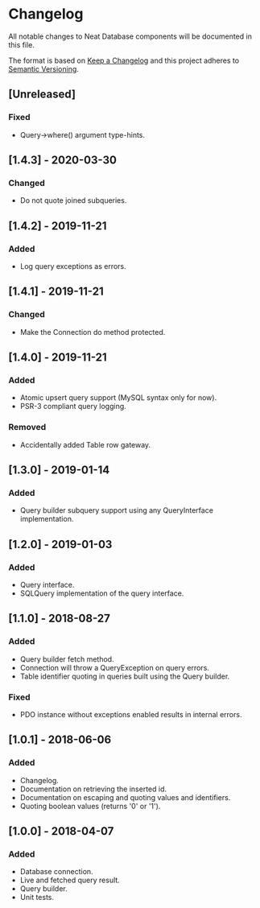 # Changelog
All notable changes to Neat Database components will be documented in this file.

The format is based on [Keep a Changelog](https://keepachangelog.com/en/1.0.0/)
and this project adheres to [Semantic Versioning](https://semver.org/spec/v2.0.0.html).

## [Unreleased]
### Fixed
- Query->where() argument type-hints.

## [1.4.3] - 2020-03-30
### Changed
- Do not quote joined subqueries.

## [1.4.2] - 2019-11-21
### Added
- Log query exceptions as errors.

## [1.4.1] - 2019-11-21
### Changed
- Make the Connection do method protected.

## [1.4.0] - 2019-11-21
### Added
- Atomic upsert query support (MySQL syntax only for now).
- PSR-3 compliant query logging.

### Removed
- Accidentally added Table row gateway.

## [1.3.0] - 2019-01-14
### Added
- Query builder subquery support using any QueryInterface implementation.

## [1.2.0] - 2019-01-03
### Added
- Query interface.
- SQLQuery implementation of the query interface.

## [1.1.0] - 2018-08-27
### Added
- Query builder fetch method.
- Connection will throw a QueryException on query errors.
- Table identifier quoting in queries built using the Query builder.

### Fixed
- PDO instance without exceptions enabled results in internal errors.

## [1.0.1] - 2018-06-06
### Added
- Changelog.
- Documentation on retrieving the inserted id.
- Documentation on escaping and quoting values and identifiers.
- Quoting boolean values (returns '0' or '1').

## [1.0.0] - 2018-04-07
### Added
- Database connection.
- Live and fetched query result.
- Query builder.
- Unit tests.
